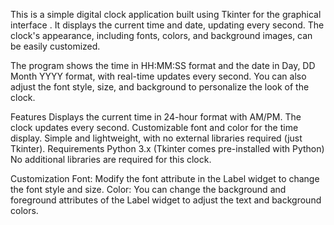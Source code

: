 This is a simple digital clock application built using Tkinter for the graphical interface . It displays the current time and date, updating every second. The clock's appearance, including fonts, colors, and background images, can be easily customized.

The program shows the time in HH:MM:SS format
 and the date in Day, DD Month YYYY format, with real-time updates every second. You can also adjust the font style, size, and background to personalize the look of the clock.


Features
Displays the current time in 24-hour format with AM/PM.
The clock updates every second.
Customizable font and color for the time display.
Simple and lightweight, with no external libraries required (just Tkinter).
Requirements
Python 3.x (Tkinter comes pre-installed with Python)
No additional libraries are required for this clock.


Customization
Font: Modify the font attribute in the Label widget to change the font style and size.
Color: You can change the background and foreground attributes of the Label widget to adjust the text and background colors.
